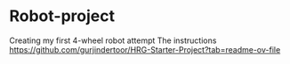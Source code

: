 # Robot-project
Creating my first 4-wheel robot attempt
The instructions
https://github.com/gurjindertoor/HRG-Starter-Project?tab=readme-ov-file
